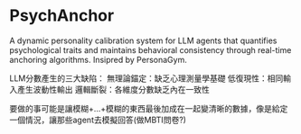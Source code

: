 # PsychAnchor
A dynamic personality calibration system for LLM agents that quantifies psychological traits and maintains behavioral consistency through real-time anchoring algorithms. Insipred by PersonaGym.

LLM分數產生的三大缺陷：
無理論錨定：缺乏心理測量學基礎
低復現性：相同輸入產生波動性輸出
邏輯斷裂：各維度分數缺乏內在一致性

要做的事可能是讓模糊+...+模糊的東西最後加成在一起變清晰的數據，像是給定一個情況，讓那些agent去模擬回答(做MBTI問卷?)
